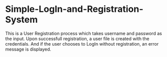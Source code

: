 # Simple-LogIn-and-Registration-System
This is a User Registration process which takes username and password as the input. Upon successfull registration, a user file is created with the credentials. And if the user chooses to LogIn without registration, an error message is displayed. 
